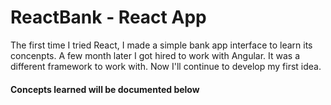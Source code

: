 # ReactBank - React App

The first time I tried React, I made a simple bank app interface to learn its concenpts. A few month later I got hired to work with Angular. It was a different framework to work with. Now I'll continue to develop my first idea. 

#### Concepts learned will be documented below